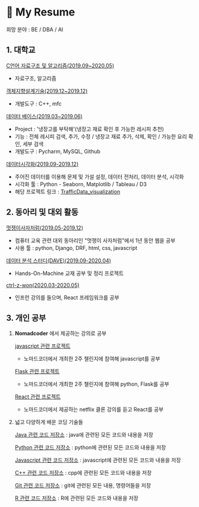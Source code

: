 # 📕 My Resume

희망 분야 : BE / DBA / AI


## 1. 대학교

[C언어 자료구조 및 알고리즘(2019.09~2020.05)](https://github.com/blogSoul/C_summary)
- 자료구조, 알고리즘 

[객체지향설계기술(2019.12~2019.12)](https://github.com/JAKEkr/Flyaway-Korea)
- 개발도구 : C++, mfc


[데이터 베이스(2019.03~2019.06)](https://github.com/blogSoul/Python_summary)
- Project : '냉장고를 부탁해'(냉장고 재료 확인 후 가능한 레시피 추천)
- 기능 : 전체 레시피 검색, 추가, 수정 / 냉장고 재료 추가, 삭제, 확인 / 가능한 요리 확인, 세부 검색
- 개발도구 : Pycharm, MySQL, Github
  
[데이터시각화(2019.09-2019.12)](https://github.com/blogSoul/TrafficData_visualization)
- 주어진 데이터를 이용해 문제 및 가설 설정, 데이터 전처리, 데이터 분석, 시각화
- 시각화 툴 : Python - Seaborn, Matplotlib / Tableau / D3
- 해당 프로젝트 링크 : [TrafficData_visualization](https://adoring-hopper-1c6a37.netlify.app/)

## 2. 동아리 및 대외 활동

[멋쟁이사자처럼(2019.05-2019.12)](https://github.com/blogSoul/likelion_summary)
- 컴퓨터 교육 관련 대외 동아리인 "멋쟁이 사자처럼"에서 1년 동안 웹을 공부
- 사용 툴 : python, Django, DRF, html, css, javascript 

[데이터 분석 스터디(DAVE)(2019.09-2020.04)](https://github.com/DAVE-sejong/Hands-On-Machine)
- Hands-On-Machine 교재 공부 및 정리 프로젝트

[ctrl-z-won(2020.03-2020.05)](https://github.com/ctrl-z-won/SoulMinWook)
- 인프런 강의를 들으며, React 프레임워크를 공부

## 3. 개인 공부

1. __Nomadcoder__ 에서 제공하는 강의로 공부  

    [javascript 관련 프로젝트](https://github.com/blogSoul/JS_Challenge_Nomadcoder)
    - 노마드코더에서 개최한 2주 챌린지에 참여해 javascript를 공부

    [Flask 관련 프로젝트](https://github.com/blogSoul/Python_Challenge_Nomadcoder)
    - 노마드코더에서 개최한 2주 챌린지에 참여해 python, Flask를 공부

    [React 관련 프로젝트](https://github.com/blogSoul/React_Challenge_Nomadcoder)
    - 노마드코더에서 제공하는 netflix 클론 강의를 듣고 React를 공부

2. 넓고 다양하게 배운 코딩 기술들

    [Java 관련 코드 저장소](https://github.com/blogSoul/Java_summary) : java에 관련된 모든 코드와 내용을 저장

    [Python 관련 코드 저장소](https://github.com/blogSoul/Python_summary) : python에 관련된 모든 코드와 내용을 저장

    [Javascript 관련 코드 저장소](https://github.com/blogSoul/Javascript_summary) : javascript에 관련된 모든 코드와 내용을 저장

    [C++ 관련 코드 저장소](https://github.com/blogSoul/Cpp_summary) : cpp에 관련된 모든 코드와 내용을 저장

    [Git 관련 코드 저장소](https://github.com/blogSoul/Git_summary) : git에 관련된 모든 내용, 명령어들을 저장

    [R 관련 코드 저장소](https://github.com/blogSoul/R_summary) : R에 관련된 모든 코드와 내용을 저장

